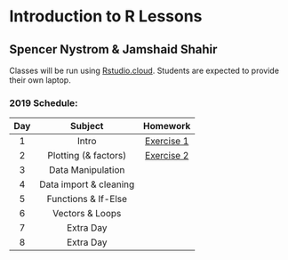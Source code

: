 # Introduction to R Lessons
## Spencer Nystrom & Jamshaid Shahir


Classes will be run using [Rstudio.cloud](rstudio.cloud). Students are expected
to provide their own laptop.

### 2019 Schedule:
|Day | Subject | Homework |
|:--:|:---:|:------------:|
|1  | Intro | [Exercise 1](class_introduction/class_introduction.md) |
|2 |Plotting (& factors) | [Exercise 2](intro_to_ggplot/intro_to_ggplot2.md) |
|3 |Data Manipulation|[]() |
|4  |Data import & cleaning |[]()|
|5  |Functions & If-Else|[]()|
|6  | Vectors & Loops |[]()|
|7 | Extra Day |[]()|
|8 | Extra Day |[]()|

